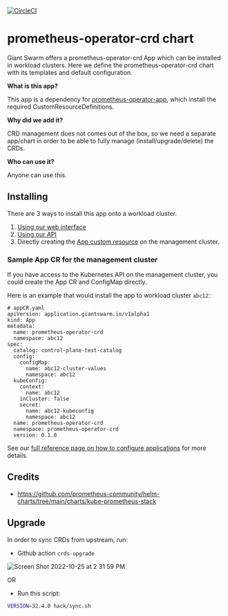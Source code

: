 [![CircleCI](https://circleci.com/gh/giantswarm/prometheus-operator-crd.svg?style=shield)](https://circleci.com/gh/giantswarm/prometheus-operator-crd)

# prometheus-operator-crd chart

Giant Swarm offers a prometheus-operator-crd App which can be installed in workload clusters.
Here we define the prometheus-operator-crd chart with its templates and default configuration.

**What is this app?**

This app is a dependency for [prometheus-operator-app](https://github.com/giantswarm/prometheus-operator-app), which install the required CustomResourceDefinitions.

**Why did we add it?**

CRD management does not comes out of the box, so we need a separate app/chart in order to be able to fully manage (install/upgrade/delete) the CRDs.

**Who can use it?**

Anyone can use this.

## Installing

There are 3 ways to install this app onto a workload cluster.

1. [Using our web interface](https://docs.giantswarm.io/ui-api/web/app-platform/#installing-an-app)
2. [Using our API](https://docs.giantswarm.io/api/#operation/createClusterAppV5)
3. Directly creating the [App custom resource](https://docs.giantswarm.io/ui-api/management-api/crd/apps.application.giantswarm.io/) on the management cluster.

### Sample App CR for the management cluster

If you have access to the Kubernetes API on the management cluster, you could create the App CR and ConfigMap directly.

Here is an example that would install the app to workload cluster `abc12`:

```
# appCR.yaml
apiVersion: application.giantswarm.io/v1alpha1
kind: App
metadata:
  name: prometheus-operator-crd
  namespace: abc12
spec:
  catalog: control-plane-test-catalog
  config:
    configMap:
      name: abc12-cluster-values
      namespace: abc12
  kubeConfig:
    context:
      name: abc12
    inCluster: false
    secret:
      name: abc12-kubeconfig
      namespace: abc12
  name: prometheus-operator-crd
  namespace: prometheus-operator-crd
  version: 0.1.0
```

See our [full reference page on how to configure applications](https://docs.giantswarm.io/app-platform/app-configuration/) for more details.

## Credits

* https://github.com/prometheus-community/helm-charts/tree/main/charts/kube-prometheus-stack

## Upgrade

In order to sync CRDs from upstream, run:

* Github action `crds-upgrade`

![Screen Shot 2022-10-25 at 2 31 59 PM](https://user-images.githubusercontent.com/15221272/197787276-047d67fa-0de4-478a-89e1-834e1316050a.png)


OR

* Run this script:

```bash
VERSION=32.4.0 hack/sync.sh
```
